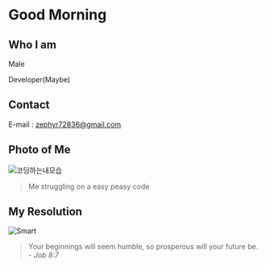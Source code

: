 # Good Morning



## Who I am

Male

Developer(Maybe)



## Contact

E-mail : zephyr72836@gmail.com



## Photo of Me

![코딩하는내모습](https://upload.wikimedia.org/wikipedia/commons/thumb/3/3c/Chimpanzee_seated_at_typewriter.jpg/660px-Chimpanzee_seated_at_typewriter.jpg)

> Me struggling on a easy peasy code



## My Resolution

![Smart](https://images.fineartamerica.com/images/artworkimages/medium/3/monkey-business-einsteins-theory-of-relativity-thomas-pollart.jpg)

> Your beginnings will seem humble, so prosperous will your future be. - *Job 8:7* 



